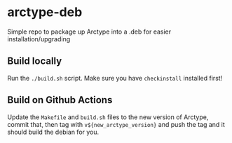 # arctype-deb

Simple repo to package up Arctype into a .deb for easier installation/upgrading

## Build locally

Run the `./build.sh` script. Make sure you have `checkinstall` installed first!

## Build on Github Actions

Update the `Makefile` and `build.sh` files to the new version of Arctype, commit that, then tag with `v${new_arctype_version}` and push the tag and it should build the debian for you.
